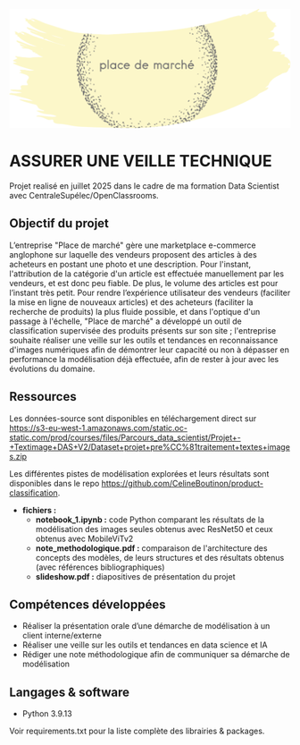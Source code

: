 ![Logo](logo.png)

# ASSURER UNE VEILLE TECHNIQUE

Projet realisé en juillet 2025 dans le cadre de ma formation Data Scientist avec CentraleSupélec/OpenClassrooms.

## Objectif du projet

L’entreprise "Place de marché" gère une marketplace e-commerce anglophone sur laquelle des vendeurs proposent des articles à des acheteurs en postant une photo et une description. Pour l'instant, l'attribution de la catégorie d'un article est effectuée manuellement par les vendeurs, et est donc peu fiable. De plus, le volume des articles est pour l’instant très petit. Pour rendre l’expérience utilisateur des vendeurs (faciliter la mise en ligne de nouveaux articles) et des acheteurs (faciliter la recherche de produits) la plus fluide possible, et dans l'optique d'un passage à l'échelle, "Place de marché" a développé un outil de classification supervisée des produits présents sur son site ; l'entreprise souhaite réaliser une veille sur les outils et tendances en reconnaissance d'images numériques afin de démontrer leur capacité ou non à dépasser en performance la modélisation déjà effectuée, afin de rester à jour avec les évolutions du domaine. 



## Ressources

Les données-source sont disponibles en téléchargement direct sur https://s3-eu-west-1.amazonaws.com/static.oc-static.com/prod/courses/files/Parcours_data_scientist/Projet+-+Textimage+DAS+V2/Dataset+projet+pre%CC%81traitement+textes+images.zip

Les différentes pistes de modélisation explorées et leurs résultats sont disponibles dans le repo https://github.com/CelineBoutinon/product-classification.

* **fichiers :**
  - **notebook_1.ipynb :** code Python comparant les résultats de la modélisation des images seules obtenus avec ResNet50 et ceux obtenus avec MobileViTv2
  - **note_methodologique.pdf :** comparaison de l'architecture des concepts des modèles, de leurs structures et des résultats obtenus (avec références bibliographiques)
  - **slideshow.pdf :** diapositives de présentation du projet
 

## Compétences développées

 * Réaliser la présentation orale d’une démarche de modélisation à un client interne/externe
 * Réaliser une veille sur les outils et tendances en data science et IA
 * Rédiger une note méthodologique afin de communiquer sa démarche de modélisation


## Langages & software

 * Python 3.9.13

Voir requirements.txt pour la liste complète des librairies & packages.
  
